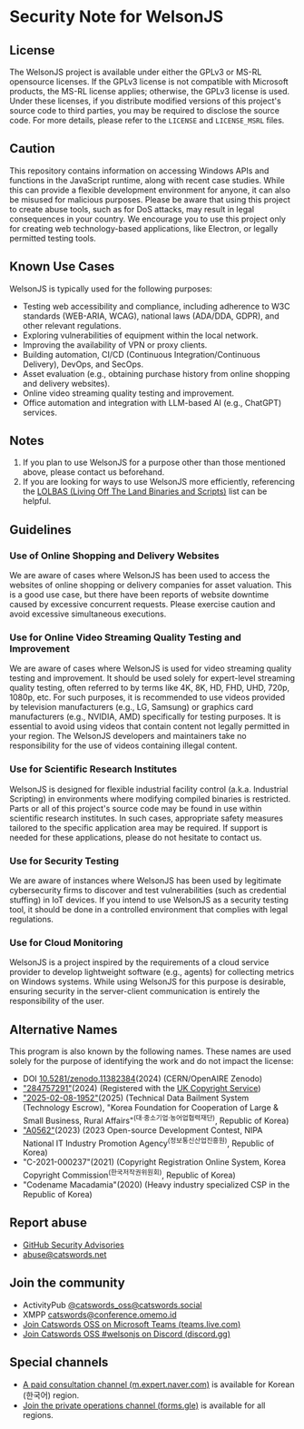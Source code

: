 # Security Note for WelsonJS

## License
The WelsonJS project is available under either the GPLv3 or MS-RL opensource licenses. If the GPLv3 license is not compatible with Microsoft products, the MS-RL license applies; otherwise, the GPLv3 license is used. Under these licenses, if you distribute modified versions of this project's source code to third parties, you may be required to disclose the source code. For more details, please refer to the `LICENSE` and `LICENSE_MSRL` files.

## Caution
This repository contains information on accessing Windows APIs and functions in the JavaScript runtime, along with recent case studies. While this can provide a flexible development environment for anyone, it can also be misused for malicious purposes. Please be aware that using this project to create abuse tools, such as for DoS attacks, may result in legal consequences in your country. We encourage you to use this project only for creating web technology-based applications, like Electron, or legally permitted testing tools.

## Known Use Cases
WelsonJS is typically used for the following purposes:

  * Testing web accessibility and compliance, including adherence to W3C standards (WEB-ARIA, WCAG), national laws (ADA/DDA, GDPR), and other relevant regulations.
  * Exploring vulnerabilities of equipment within the local network.
  * Improving the availability of VPN or proxy clients.
  * Building automation, CI/CD (Continuous Integration/Continuous Delivery), DevOps, and SecOps.
  * Asset evaluation (e.g., obtaining purchase history from online shopping and delivery websites).
  * Online video streaming quality testing and improvement.
  * Office automation and integration with LLM-based AI (e.g., ChatGPT) services.

## Notes
  1. If you plan to use WelsonJS for a purpose other than those mentioned above, please contact us beforehand.
  2. If you are looking for ways to use WelsonJS more efficiently, referencing the [LOLBAS (Living Off The Land Binaries and Scripts)](https://lolbas-project.github.io/) list can be helpful.

## Guidelines

### Use of Online Shopping and Delivery Websites
We are aware of cases where WelsonJS has been used to access the websites of online shopping or delivery companies for asset valuation. This is a good use case, but there have been reports of website downtime caused by excessive concurrent requests. Please exercise caution and avoid excessive simultaneous executions.

### Use for Online Video Streaming Quality Testing and Improvement
We are aware of cases where WelsonJS is used for video streaming quality testing and improvement. It should be used solely for expert-level streaming quality testing, often referred to by terms like 4K, 8K, HD, FHD, UHD, 720p, 1080p, etc. For such purposes, it is recommended to use videos provided by television manufacturers (e.g., LG, Samsung) or graphics card manufacturers (e.g., NVIDIA, AMD) specifically for testing purposes. It is essential to avoid using videos that contain content not legally permitted in your region. The WelsonJS developers and maintainers take no responsibility for the use of videos containing illegal content.

### Use for Scientific Research Institutes
WelsonJS is designed for flexible industrial facility control (a.k.a. Industrial Scripting) in environments where modifying compiled binaries is restricted. Parts or all of this project's source code may be found in use within scientific research institutes. In such cases, appropriate safety measures tailored to the specific application area may be required. If support is needed for these applications, please do not hesitate to contact us.

### Use for Security Testing
We are aware of instances where WelsonJS has been used by legitimate cybersecurity firms to discover and test vulnerabilities (such as credential stuffing) in IoT devices. If you intend to use WelsonJS as a security testing tool, it should be done in a controlled environment that complies with legal regulations.

### Use for Cloud Monitoring
WelsonJS is a project inspired by the requirements of a cloud service provider to develop lightweight software (e.g., agents) for collecting metrics on Windows systems. While using WelsonJS for this purpose is desirable, ensuring security in the server-client communication is entirely the responsibility of the user.

## Alternative Names
This program is also known by the following names. These names are used solely for the purpose of identifying the work and do not impact the license:

- DOI [10.5281/zenodo.11382384](https://zenodo.org/doi/10.5281/zenodo.11382384)(2024) (CERN/OpenAIRE Zenodo)
- ["284757291"](https://ics.catswords.net/1494315-Certificate%2BSoR-284757291.pdf)(2024) (Registered with the [UK Copyright Service](https://copyrightservice.co.uk/))
- ["2025-02-08-1952"](https://ics.catswords.net/20250410092300005.pdf)(2025) (Technical Data Bailment System (Technology Escrow), "Korea Foundation for Cooperation of Large & Small Business, Rural Affairs"<sup>(대·중소기업·농어업협력재단)</sup>, Republic of Korea)
- ["A0562"](https://www.oss.kr/dev_competition_activities/show/544723e6-850a-4956-9194-79640420c19a)(2023) (2023 Open-source Development Contest, NIPA National IT Industry Promotion Agency<sup>(정보통신산업진흥원)</sup>, Republic of Korea)
- "C-2021-000237"(2021) (Copyright Registration Online System, Korea Copyright Commission<sup>(한국저작권위원회)</sup>, Republic of Korea)
- "Codename Macadamia"(2020) (Heavy industry specialized CSP in the Republic of Korea)

## Report abuse
- [GitHub Security Advisories](https://github.com/gnh1201/welsonjs/security)
- abuse@catswords.net

## Join the community
- ActivityPub [@catswords_oss@catswords.social](https://catswords.social/@catswords_oss)
- XMPP [catswords@conference.omemo.id](xmpp:catswords@conference.omemo.id?join)
- [Join Catswords OSS on Microsoft Teams (teams.live.com)](https://teams.live.com/l/community/FEACHncAhq8ldnojAI)
- [Join Catswords OSS #welsonjs on Discord (discord.gg)](https://discord.gg/XKG5CjtXEj)

## Special channels
- [A paid consultation channel (m.expert.naver.com)](https://m.expert.naver.com/mobile/expert/product/detail?storeId=100051156&productId=100144540) is available for Korean (한국어) region.
- [Join the private operations channel (forms.gle)](https://forms.gle/ZKAAaGTiGamksHoo8) is available for all regions.
